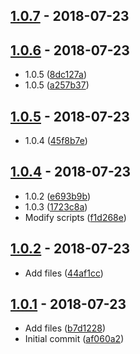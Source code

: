 ## [1.0.7](https://github.com/niksy/playground/compare/v1.0.6...v1.0.7) - 2018-07-23




## [1.0.6](https://github.com/niksy/playground/compare/v1.0.5...v1.0.6) - 2018-07-23

* 1.0.5 ([8dc127a](https://github.com/niksy/playground/commit/8dc127a))
* 1.0.5 ([a257b37](https://github.com/niksy/playground/commit/a257b37))



## [1.0.5](https://github.com/niksy/playground/compare/v1.0.4...v1.0.5) - 2018-07-23

* 1.0.4 ([45f8b7e](https://github.com/niksy/playground/commit/45f8b7e))



## [1.0.4](https://github.com/niksy/playground/compare/v1.0.2...v1.0.4) - 2018-07-23

* 1.0.2 ([e693b9b](https://github.com/niksy/playground/commit/e693b9b))
* 1.0.3 ([1723c8a](https://github.com/niksy/playground/commit/1723c8a))
* Modify scripts ([f1d268e](https://github.com/niksy/playground/commit/f1d268e))



## [1.0.2](https://github.com/niksy/playground/compare/v1.0.1...v1.0.2) - 2018-07-23

* Add files ([44af1cc](https://github.com/niksy/playground/commit/44af1cc))



## [1.0.1](https://github.com/niksy/playground/compare/af060a2...v1.0.1) - 2018-07-23

* Add files ([b7d1228](https://github.com/niksy/playground/commit/b7d1228))
* Initial commit ([af060a2](https://github.com/niksy/playground/commit/af060a2))



